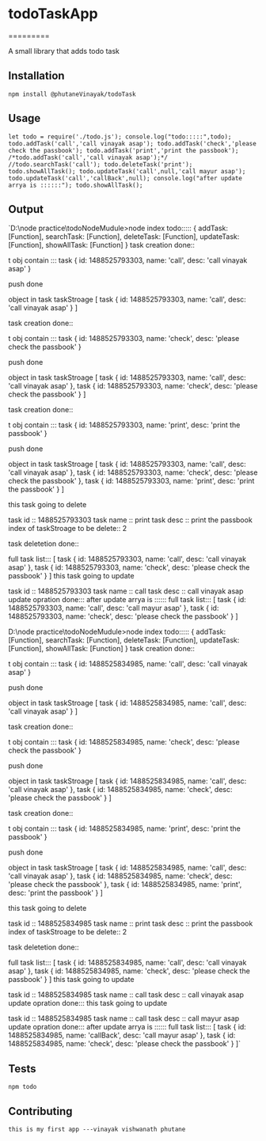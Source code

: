 # todoTaskApp
=========

A small library that adds todo task

## Installation

  `npm install @phutaneVinayak/todoTask`

## Usage

  `let todo = require('./todo.js');
  console.log("todo:::::",todo);
  todo.addTask('call','call vinayak asap');
  todo.addTask('check','please check the passbook');
  todo.addTask('print','print the passbook');
  /*todo.addTask('call','call vinayak asap');*/
  //todo.searchTask('call');
  todo.deleteTask('print');
  todo.showAllTask();
  todo.updateTask('call',null,'call mayur asap');
  todo.updateTask('call','callBack',null);
  console.log("after update arrya is ::::::");
  todo.showAllTask();`

## Output
  `D:\node practice\todoNodeMudule>node index
todo::::: { addTask: [Function],
  searchTask: [Function],
  deleteTask: [Function],
  updateTask: [Function],
  showAllTask: [Function] }
task creation done::

t obj contain ::: task { id: 1488525793303, name: 'call', desc: 'call vinayak asap' }

push done

object in task taskStroage
 [ task { id: 1488525793303, name: 'call', desc: 'call vinayak asap' } ]

task creation done::

t obj contain ::: task {
  id: 1488525793303,
  name: 'check',
  desc: 'please check the passbook' }

push done

object in task taskStroage
 [ task { id: 1488525793303, name: 'call', desc: 'call vinayak asap' },
  task {
    id: 1488525793303,
    name: 'check',
    desc: 'please check the passbook' } ]

task creation done::

t obj contain ::: task { id: 1488525793303, name: 'print', desc: 'print the passbook' }

push done

object in task taskStroage
 [ task { id: 1488525793303, name: 'call', desc: 'call vinayak asap' },
  task {
    id: 1488525793303,
    name: 'check',
    desc: 'please check the passbook' },
  task { id: 1488525793303, name: 'print', desc: 'print the passbook' } ]

this task going to delete

task id :: 1488525793303
task name :: print
task desc :: print the passbook
index of taskStroage to be delete:: 2

 task deletetion done::

full task list::: [ task { id: 1488525793303, name: 'call', desc: 'call vinayak asap' },
  task {
    id: 1488525793303,
    name: 'check',
    desc: 'please check the passbook' } ]
this task going to update

task id :: 1488525793303
task name :: call
task desc :: call vinayak asap
update opration done:::
after update arrya is ::::::
full task list::: [ task { id: 1488525793303, name: 'call', desc: 'call mayur asap' },
  task {
    id: 1488525793303,
    name: 'check',
    desc: 'please check the passbook' } ]

D:\node practice\todoNodeMudule>node index
todo::::: { addTask: [Function],
  searchTask: [Function],
  deleteTask: [Function],
  updateTask: [Function],
  showAllTask: [Function] }
task creation done::

t obj contain ::: task { id: 1488525834985, name: 'call', desc: 'call vinayak asap' }

push done

object in task taskStroage
 [ task { id: 1488525834985, name: 'call', desc: 'call vinayak asap' } ]

task creation done::

t obj contain ::: task {
  id: 1488525834985,
  name: 'check',
  desc: 'please check the passbook' }

push done

object in task taskStroage
 [ task { id: 1488525834985, name: 'call', desc: 'call vinayak asap' },
  task {
    id: 1488525834985,
    name: 'check',
    desc: 'please check the passbook' } ]

task creation done::

t obj contain ::: task { id: 1488525834985, name: 'print', desc: 'print the passbook' }

push done

object in task taskStroage
 [ task { id: 1488525834985, name: 'call', desc: 'call vinayak asap' },
  task {
    id: 1488525834985,
    name: 'check',
    desc: 'please check the passbook' },
  task { id: 1488525834985, name: 'print', desc: 'print the passbook' } ]

this task going to delete

task id :: 1488525834985
task name :: print
task desc :: print the passbook
index of taskStroage to be delete:: 2

 task deletetion done::

full task list::: [ task { id: 1488525834985, name: 'call', desc: 'call vinayak asap' },
  task {
    id: 1488525834985,
    name: 'check',
    desc: 'please check the passbook' } ]
this task going to update

task id :: 1488525834985
task name :: call
task desc :: call vinayak asap
update opration done:::
this task going to update

task id :: 1488525834985
task name :: call
task desc :: call mayur asap
update opration done:::
after update arrya is ::::::
full task list::: [ task { id: 1488525834985, name: 'callBack', desc: 'call mayur asap' },
  task {
    id: 1488525834985,
    name: 'check',
    desc: 'please check the passbook' } ]`

## Tests

  `npm todo`

## Contributing
  `this is my first app ---vinayak vishwanath phutane`
